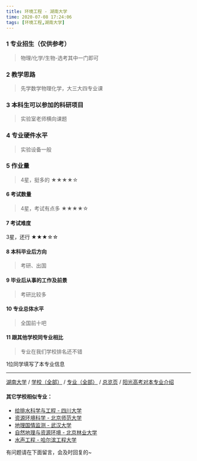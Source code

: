 ```yaml
---
title: 环境工程 - 湖南大学
time: 2020-07-08 17:24:06
tags: [环境工程,湖南大学]
---
```

### 1 专业招生（仅供参考）  
> 物理/化学/生物-选考其中一门即可


### 2 教学思路
> 先学数学物理化学，大三大四专业课


### 3 本科生可以参加的科研项目
> 实验室老师横向课题


### 4 专业硬件水平
> 实验设备一般


### 5 作业量
>4星，挺多的
★★★★☆


#### 6 考试数量
>4星，考试有点多
★★★★☆


#### 7 考试难度
> 
3星，还行
★★★☆☆


#### 8 本科毕业后方向
> 考研、出国


#### 9 毕业后从事的工作及前景
> 考研比较多


#### 10 专业总体水平
> 全国前十吧


#### 11 跟其他学校同专业相比
> 专业在我们学校排名还不错

1位同学填写了本专业信息
***
[湖南大学](https://univgo.github.io/2020/07/08/湖南大学) / [学校（全部）](https://univgo.github.io/2020/07/09/学校汇总页) / [专业（全部）](https://univgo.github.io/2020/07/09/专业汇总页) / [总览页](https://univgo.github.io/2020/07/09/总览) / [阳光高考对本专业介绍](http://gaokao.chsi.com.cn/sch/zyk/view.do?schId=73396077&specId=73384560)
#### 其它学校相似专业：
- [给排水科学与工程 - 四川大学](https://univgo.github.io/2020/07/08/给排水科学与工程%20-%20四川大学)
- [资源环境科学 - 北京师范大学](https://univgo.github.io/2020/07/08/资源环境科学%20-%20北京师范大学)
- [地理国情监测 - 武汉大学](https://univgo.github.io/2020/07/08/地理国情监测%20-%20武汉大学)
- [自然地理与资源环境 - 北京林业大学](https://univgo.github.io/2020/07/08/自然地理与资源环境%20-%20北京林业大学)
- [水声工程 - 哈尔滨工程大学](https://univgo.github.io/2020/07/08/水声工程%20-%20哈尔滨工程大学)

有问题请在下面留言，会及时回复的~